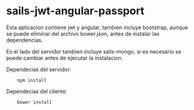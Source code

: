 # sails-jwt-angular-passport

Esta aplicacion contiene jwt y angular, tambien incluye bootstrap, aunque se puede eliminar del archivo bower.json, antes de instalar las dependencias.

En el lado del servidor tambien incluye sails-mongo, si es necesario se puede cambiar antes de ejecutar la instalacion.

Dependecias del servidor:

```
	npm install
```

Dependecias del cliente:

```
	bower install	
```
